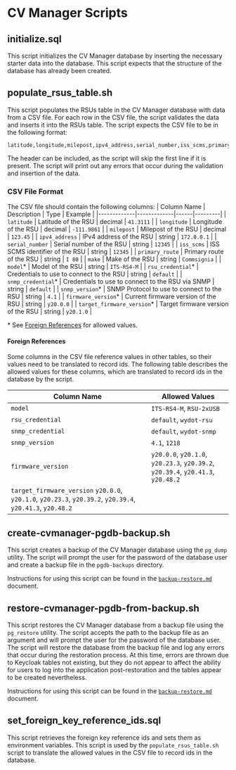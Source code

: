 # CV Manager Scripts
## initialize.sql
This script initializes the CV Manager database by inserting the necessary starter data into the database. This script expects that the structure of the database has already been created.

## populate_rsus_table.sh
This script populates the RSUs table in the CV Manager database with data from a CSV file. For each row in the CSV file, the script validates the data and inserts it into the RSUs table. The script expects the CSV file to be in the following format:

```csv
latitude,longitude,milepost,ipv4_address,serial_number,iss_scms,primary_route,make,model,rsu_credential,snmp_credential,snmp_version,firmware_version,target_firmware_version
```

The header can be included, as the script will skip the first line if it is present. The script will print out any errors that occur during the validation and insertion of the data.


### CSV File Format
The CSV file should contain the following columns:
| Column Name | Description | Type | Example |
|-------------|-------------|------|---------|
| `latitude` | Latitude of the RSU | decimal | `41.3111` |
| `longitude` | Longitude of the RSU | decimal | `-111.9861` |
| `milepost` | Milepost of the RSU | decimal | `123.45` |
| `ipv4_address` | IPv4 address of the RSU | string | `172.0.0.1` |
| `serial_number` | Serial number of the RSU | string | `12345` |
| `iss_scms` | ISS SCMS identifier of the RSU | string | `12345` |
| `primary_route` | Primary route of the RSU | string | `I 80` |
| `make` | Make of the RSU | string | `Commsignia` | 
| `model`* | Model of the RSU | string | `ITS-RS4-M` | 
| `rsu_credential`* | Credentials to use to connect to the RSU | string | `default` |
| `snmp_credential`* | Credentials to use to connect to the RSU via SNMP | string | `default` |
| `snmp_version`* | SNMP Protocol to use to connect to the RSU | string | `4.1` |
| `firmware_version`* | Current firmware version of the RSU | string | `y20.0.0` |
| `target_firmware_version`* | Target firmware version of the RSU | string | `y20.1.0` |

\* See [Foreign References](#foreign-references) for allowed values.

#### Foreign References
Some columns in the CSV file reference values in other tables, so their values need to be translated to record ids. The following table describes the allowed values for these columns, which are translated to record ids in the database by the script.

| Column Name | Allowed Values | 
|-------------|-----------------|
| `model` | `ITS-RS4-M`, `RSU-2xUSB` |
| `rsu_credential` | `default`, `wydot-rsu` |
| `snmp_credential` | `default`, `wydot-snmp` | 
| `snmp_version` | `4.1`, `1218` |
| `firmware_version` | `y20.0.0`, `y20.1.0`, `y20.23.3`, `y20.39.2`, `y20.39.4`, `y20.41.3`, `y20.48.2` |
| `target_firmware_version` `y20.0.0`, `y20.1.0`, `y20.23.3`, `y20.39.2`, `y20.39.4`, `y20.41.3`, `y20.48.2` |

## create-cvmanager-pgdb-backup.sh
This script creates a backup of the CV Manager database using the `pg_dump` utility. The script will prompt the user for the password of the database user and create a backup file in the `pgdb-backups` directory.

Instructions for using this script can be found in the [`backup-restore.md`](../docs/backup-restore.md#backup) document.

## restore-cvmanager-pgdb-from-backup.sh
This script restores the CV Manager database from a backup file using the `pg_restore` utility. The script accepts the path to the backup file as an argument and will prompt the user for the password of the database user. The script will restore the database from the backup file and log any errors that occur during the restoration process. At this time, errors are thrown due to Keycloak tables not existing, but they do not appear to affect the ability for users to log into the application post-restoration and the tables appear to be created nevertheless.

Instructions for using this script can be found in the [`backup-restore.md`](../docs/backup-restore.md#restore) document.

## set_foreign_key_reference_ids.sql
This script retrieves the foreign key reference ids and sets them as environment variables. This script is used by the `populate_rsus_table.sh` script to translate the allowed values in the CSV file to record ids in the database.
